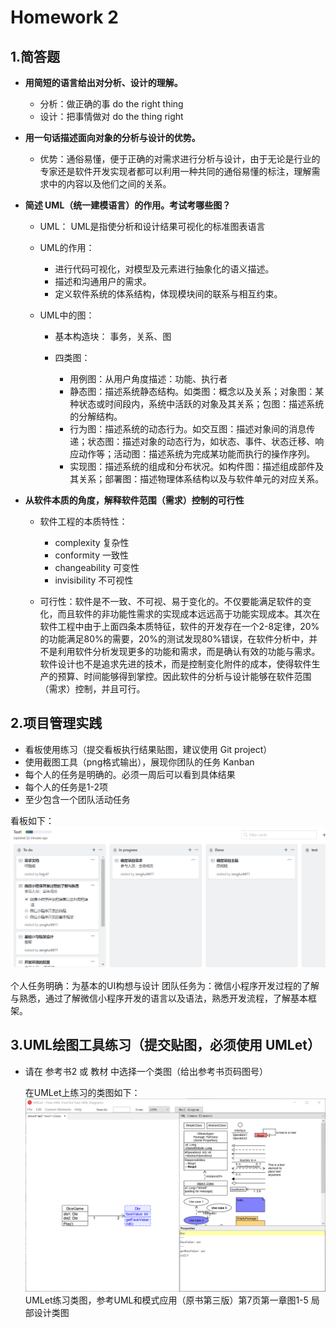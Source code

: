 # Homework 2

## 1.简答题
* **用简短的语言给出对分析、设计的理解。**
    
    * 分析：做正确的事  do the right thing
    * 设计：把事情做对  do the thing right

* **用一句话描述面向对象的分析与设计的优势。**
    
    * 优势：通俗易懂，便于正确的对需求进行分析与设计，由于无论是行业的专家还是软件开发实现者都可以利用一种共同的通俗易懂的标注，理解需求中的内容以及他们之间的关系。

* **简述 UML（统一建模语言）的作用。考试考哪些图？**

    * UML： UML是指使分析和设计结果可视化的标准图表语言
    * UML的作用：
        
        * 进行代码可视化，对模型及元素进行抽象化的语义描述。
        * 描述和沟通用户的需求。
        * 定义软件系统的体系结构，体现模块间的联系与相互约束。
    * UML中的图：
        * 基本构造块： 事务，关系、图
        * 四类图：

            * 用例图：从用户角度描述：功能、执行者
            * 静态图：描述系统静态结构。如类图：概念以及关系；对象图：某种状态或时间段内，系统中活跃的对象及其关系；包图：描述系统的分解结构。
            * 行为图：描述系统的动态行为。如交互图：描述对象间的消息传递；状态图：描述对象的动态行为，如状态、事件、状态迁移、响应动作等；活动图：描述系统为完成某功能而执行的操作序列。
            * 实现图：描述系统的组成和分布状况。如构件图：描述组成部件及其关系；部署图：描述物理体系结构以及与软件单元的对应关系。
* **从软件本质的角度，解释软件范围（需求）控制的可行性**
    * 软件工程的本质特性： 

        * complexity 复杂性
        * conformity 一致性
        * changeability 可变性
        * invisibility 不可视性
    * 可行性：软件是不一致、不可视、易于变化的。不仅要能满足软件的变化，而且软件的非功能性需求的实现成本远远高于功能实现成本。其次在软件工程中由于上面四条本质特征，软件的开发存在一个2-8定律，20%的功能满足80%的需要，20%的测试发现80%错误，在软件分析中，并不是利用软件分析发现更多的功能和需求，而是确认有效的功能与需求。软件设计也不是追求先进的技术，而是控制变化附件的成本，使得软件生产的预算、时间能够得到掌控。因此软件的分析与设计能够在软件范围（需求）控制，并且可行。

## 2.项目管理实践
* 看板使用练习（提交看板执行结果贴图，建议使用 Git project）
* 使用截图工具（png格式输出），展现你团队的任务 Kanban
* 每个人的任务是明确的。必须一周后可以看到具体结果
* 每个人的任务是1-2项
* 至少包含一个团队活动任务

看板如下：
![团队看板截图](image/swsad-homework2-project.png)

个人任务明确：为基本的UI构想与设计
团队任务为：微信小程序开发过程的了解与熟悉，通过了解微信小程序开发的语言以及语法，熟悉开发流程，了解基本框架。

## 3.UML绘图工具练习（提交贴图，必须使用 UMLet）
* 请在 参考书2 或 教材 中选择一个类图（给出参考书页码图号）
    
    在UMLet上练习的类图如下：
![UMLet练习类图，参考UML和模式应用（原书第三版）第7页第一章图1-5 局部设计类图](image/swsad-homework2-umlet.png)
UMLet练习类图，参考UML和模式应用（原书第三版）第7页第一章图1-5 局部设计类图
